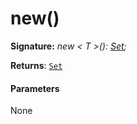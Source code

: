 # new()





**Signature:** _new < T >(): [Set](../../es6-collections.api/interface/set.md)<T>;_

**Returns**: [`Set`](../../es6-collections.api/interface/set.md)<T>





#### Parameters
None


